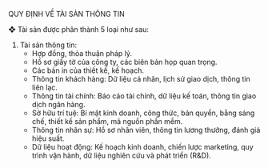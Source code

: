 QUY ĐỊNH VỀ TÀI SẢN THÔNG TIN

❖ Tài sản được phân thành 5 loại như sau:
1.  Tài sản thông tin:
    *   Hợp đồng, thỏa thuận pháp lý.
    *   Hồ sơ giấy tờ của công ty, các biên bản họp quan trọng.
    *   Các bản in của thiết kế, kế hoạch.
    *   Thông tin khách hàng: Dữ liệu cá nhân, lịch sử giao dịch, thông tin liên lạc.
    *   Thông tin tài chính: Báo cáo tài chính, dữ liệu kế toán, thông tin giao dịch ngân hàng.
    *   Sở hữu trí tuệ: Bí mật kinh doanh, công thức, bản quyền, bằng sáng chế, thiết kế sản phẩm, mã nguồn phần mềm.
    *   Thông tin nhân sự: Hồ sơ nhân viên, thông tin lương thưởng, đánh giá hiệu suất.
    *   Dữ liệu hoạt động: Kế hoạch kinh doanh, chiến lược marketing, quy trình vận hành, dữ liệu nghiên cứu và phát triển (R&D).